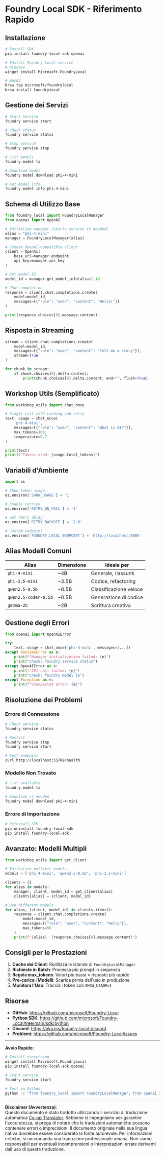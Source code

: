 <!--
CO_OP_TRANSLATOR_METADATA:
{
  "original_hash": "1a52481fe75c7692d785aef8da50e5e7",
  "translation_date": "2025-10-09T10:59:26+00:00",
  "source_file": "Workshop/FOUNDRY_SDK_QUICKREF.md",
  "language_code": "it"
}
-->
# Foundry Local SDK - Riferimento Rapido

## Installazione

```bash
# Install SDK
pip install foundry-local-sdk openai

# Install Foundry Local service
# Windows
winget install Microsoft.FoundryLocal

# macOS
brew tap microsoft/foundrylocal
brew install foundrylocal
```

## Gestione dei Servizi

```bash
# Start service
foundry service start

# Check status
foundry service status

# Stop service
foundry service stop

# List models
foundry model ls

# Download model
foundry model download phi-4-mini

# Get model info
foundry model info phi-4-mini
```

## Schema di Utilizzo Base

```python
from foundry_local import FoundryLocalManager
from openai import OpenAI

# Initialize manager (starts service if needed)
alias = "phi-4-mini"
manager = FoundryLocalManager(alias)

# Create OpenAI-compatible client
client = OpenAI(
    base_url=manager.endpoint,
    api_key=manager.api_key
)

# Get model ID
model_id = manager.get_model_info(alias).id

# Chat completion
response = client.chat.completions.create(
    model=model_id,
    messages=[{"role": "user", "content": "Hello!"}]
)

print(response.choices[0].message.content)
```

## Risposta in Streaming

```python
stream = client.chat.completions.create(
    model=model_id,
    messages=[{"role": "user", "content": "Tell me a story"}],
    stream=True
)

for chunk in stream:
    if chunk.choices[0].delta.content:
        print(chunk.choices[0].delta.content, end="", flush=True)
```

## Workshop Utils (Semplificato)

```python
from workshop_utils import chat_once

# Single call with caching and retry
text, usage = chat_once(
    'phi-4-mini',
    messages=[{"role": "user", "content": "What is AI?"}],
    max_tokens=100,
    temperature=0.7
)

print(text)
print(f"Tokens used: {usage.total_tokens}")
```

## Variabili d'Ambiente

```python
import os

# Show token usage
os.environ['SHOW_USAGE'] = '1'

# Enable retries
os.environ['RETRY_ON_FAIL'] = '1'

# Set retry delay
os.environ['RETRY_BACKOFF'] = '2.0'

# Custom endpoint
os.environ['FOUNDRY_LOCAL_ENDPOINT'] = 'http://localhost:8000'
```

## Alias Modelli Comuni

| Alias | Dimensione | Ideale per |
|-------|------------|------------|
| `phi-4-mini` | ~4B | Generale, riassunti |
| `phi-3.5-mini` | ~3.5B | Codice, refactoring |
| `qwen2.5-0.5b` | ~0.5B | Classificazione veloce |
| `qwen2.5-coder-0.5b` | ~0.5B | Generazione di codice |
| `gemma-2b` | ~2B | Scrittura creativa |

## Gestione degli Errori

```python
from openai import OpenAIError

try:
    text, usage = chat_once('phi-4-mini', messages=[...])
except RuntimeError as e:
    print(f"Manager initialization failed: {e}")
    print("Check: foundry service status")
except OpenAIError as e:
    print(f"API call failed: {e}")
    print("Check: foundry model ls")
except Exception as e:
    print(f"Unexpected error: {e}")
```

## Risoluzione dei Problemi

### Errore di Connessione
```bash
# Check service
foundry service status

# Restart
foundry service stop
foundry service start

# Test endpoint
curl http://localhost:55769/health
```

### Modello Non Trovato
```bash
# List available
foundry model ls

# Download if needed
foundry model download phi-4-mini
```

### Errore di Importazione
```bash
# Reinstall SDK
pip uninstall foundry-local-sdk
pip install foundry-local-sdk
```

## Avanzato: Modelli Multipli

```python
from workshop_utils import get_client

# Initialize multiple models
models = ['phi-4-mini', 'qwen2.5-0.5b', 'phi-3.5-mini']

clients = {}
for alias in models:
    manager, client, model_id = get_client(alias)
    clients[alias] = (client, model_id)

# Use different models
for alias, (client, model_id) in clients.items():
    response = client.chat.completions.create(
        model=model_id,
        messages=[{"role": "user", "content": "Hello"}],
        max_tokens=50
    )
    print(f"{alias}: {response.choices[0].message.content}")
```

## Consigli per le Prestazioni

1. **Cache dei Client**: Riutilizza le istanze di `FoundryLocalManager`
2. **Richieste in Batch**: Processa più prompt in sequenza
3. **Regola max_tokens**: Valori più bassi = risposte più rapide
4. **Pre-carica i Modelli**: Scarica prima dell'uso in produzione
5. **Monitora l'Uso**: Traccia i token con `SHOW_USAGE=1`

## Risorse

- **GitHub**: https://github.com/microsoft/Foundry-Local
- **Python SDK**: https://github.com/microsoft/Foundry-Local/tree/main/sdk/python
- **Discord**: https://aka.ms/foundry-local-discord
- **Problemi**: https://github.com/microsoft/Foundry-Local/issues

---

**Avvio Rapido:**
```bash
# Install everything
winget install Microsoft.FoundryLocal
pip install foundry-local-sdk openai

# Start service
foundry service start

# Test in Python
python -c "from foundry_local import FoundryLocalManager; from openai import OpenAI; m = FoundryLocalManager('phi-4-mini'); c = OpenAI(base_url=m.endpoint, api_key=m.api_key); r = c.chat.completions.create(model=m.get_model_info('phi-4-mini').id, messages=[{'role':'user','content':'Hi'}]); print(r.choices[0].message.content)"
```

---

**Disclaimer (Avvertenza)**:  
Questo documento è stato tradotto utilizzando il servizio di traduzione automatica [Co-op Translator](https://github.com/Azure/co-op-translator). Sebbene ci impegniamo per garantire l'accuratezza, si prega di notare che le traduzioni automatiche possono contenere errori o imprecisioni. Il documento originale nella sua lingua nativa dovrebbe essere considerato la fonte autorevole. Per informazioni critiche, si raccomanda una traduzione professionale umana. Non siamo responsabili per eventuali incomprensioni o interpretazioni errate derivanti dall'uso di questa traduzione.